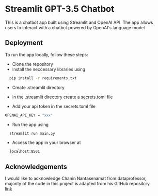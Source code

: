 
# Streamlit GPT-3.5 Chatbot 

This is a chatbot app built using Streamlit and OpenAI API. The app allows users to interact with a chatbot powered by OpenAI's language model


## Deployment

To run the app locally, follow these steps:

* Clone the repository
* Install the neccessary libraries using
```bash
  pip install -r requirements.txt
```
* Create .streamlit directory
* In the .streamlit directory create a secrets.toml file

* Add your api token in the secrets.toml file
 ```bash
OPENAI_API_KEY = "xxx"
```
* Run the app using
```bash
  streamlit run main.py
```
* Access the app in your browser at  
```bash
  localhost:8501
```
## Acknowledgements
I would like to acknowledge Chanin Nantasenamat from dataprofessor, majority of the code in this project is adapted from his GitHub repository  [link](https://github.com/dataprofessor/openai-chatbot.git)
